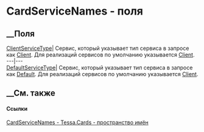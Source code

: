 # CardServiceNames - поля
##  __Поля
[ClientServiceType](F_Tessa_Cards_CardServiceNames_ClientServiceType.htm)|
Сервис, который указывает тип сервиса в запросе как
[Client](T_Tessa_Cards_CardServiceType.htm). Для реализаций сервисов по
умолчанию указывается [Client](T_Tessa_Cards_CardServiceType.htm).  
---|---  
[DefaultServiceType](F_Tessa_Cards_CardServiceNames_DefaultServiceType.htm)|
Сервис, который указывает тип сервиса в запросе как
[Default](T_Tessa_Cards_CardServiceType.htm). Для реализаций сервисов по
умолчанию указывается [Client](T_Tessa_Cards_CardServiceType.htm).  
## __См. также
#### Ссылки
[CardServiceNames - ](T_Tessa_Cards_CardServiceNames.htm)
[Tessa.Cards - пространство имён](N_Tessa_Cards.htm)

